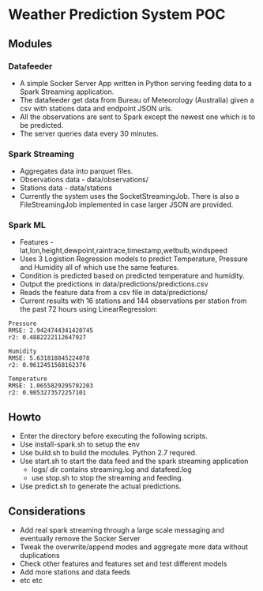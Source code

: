# Weather Prediction System POC
## Modules
### Datafeeder
 * A simple Socker Server App written in Python serving feeding data to a Spark Streaming application.
 * The datafeeder get data from Bureau of Meteorology (Australia) given a csv with stations data and endpoint JSON urls.
 * All the observations are sent to Spark except the newest one which is to be predicted.
 * The server queries data every 30 minutes.

### Spark Streaming
 * Aggregates data into parquet files.
 * Observations data - data/observations/<IATA> 
 * Stations data  - data/stations
 * Currently the system uses the SocketStreamingJob. There is also a FileStreamingJob implemented in case larger JSON are provided.

### Spark ML
 * Features - lat,lon,height,dewpoint,raintrace,timestamp,wetbulb,windspeed
 * Uses 3 Logistion Regression models to predict Temperature, Pressure and Humidity all of which use the same features.
 * Condition is predicted based on predicted temperature and humidity.
 * Output the predictions in data/predictions/predictions.csv
 * Reads the feature data from a csv file in data/predictions/<PATH>
 * Current results with 16 stations and 144 observations per station from the past 72 hours using LinearRegression:

```
Pressure
RMSE: 2.9424744341420745
r2: 0.4882222112647927

Humidity
RMSE: 5.631818845224078
r2: 0.9612451568162376

Temperature
RMSE: 1.0655829295792203
r2: 0.9853273572257101
```

## Howto
 * Enter the directory before executing the following scripts.
 * Use install-spark.sh to setup the env
 * Use build.sh to build the modules. Python 2.7 requred.
 * Use start.sh to start the data feed and the spark streaming application
    * logs/ dir contains streaming.log and datafeed.log
	* use stop.sh to stop the streaming and feeding.
 * Use predict.sh to generate the actual predictions.
 
## Considerations
 * Add real spark streaming through a large scale messaging and eventually remove the Socker Server
 * Tweak the overwrite/append modes and aggregate more data without duplications
 * Check other features and features set and test different models
 * Add more stations and data feeds
 * etc etc

